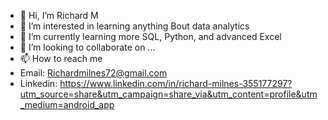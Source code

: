 - 👋 Hi, I’m Richard M
- 👀 I’m interested in learning anything Bout data analytics 
- 🌱 I’m currently learning more SQL, Python, and advanced Excel
- 💞️ I’m looking to collaborate on ...
- 📫 How to reach me
- Email: Richardmilnes72@gmail.com 
- Linkedin: https://www.linkedin.com/in/richard-milnes-355177297?utm_source=share&utm_campaign=share_via&utm_content=profile&utm_medium=android_app



<!---
SoloNinja1/SoloNinja1 is a ✨ special ✨ repository because its `README.md` (this file) appears on your GitHub profile.
You can click the Preview link to take a look at your changes.
--->
